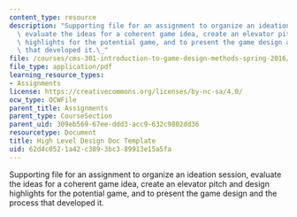 ```yaml
---
content_type: resource
description: "Supporting file for an assignment to organize an ideation\_session,\
  \ evaluate the ideas for a coherent game idea, create an elevator pitch and design\
  \ highlights for the potential game, and to present the game design and the process\
  \ that developed it.\_"
file: /courses/cms-301-introduction-to-game-design-methods-spring-2016/62d4c0521a42c3893bc389913e15a5fa_MITCMS_301S16_HighLevel.pdf
file_type: application/pdf
learning_resource_types:
- Assignments
license: https://creativecommons.org/licenses/by-nc-sa/4.0/
ocw_type: OCWFile
parent_title: Assignments
parent_type: CourseSection
parent_uid: 309eb569-67ee-ddd3-acc9-632c9802dd36
resourcetype: Document
title: High Level Design Doc Template
uid: 62d4c052-1a42-c389-3bc3-89913e15a5fa
---
```

Supporting file for an assignment to organize an ideation session, evaluate the ideas for a coherent game idea, create an elevator pitch and design highlights for the potential game, and to present the game design and the process that developed it. 